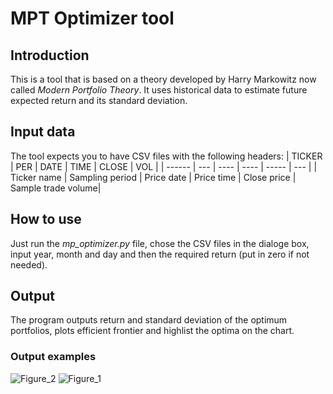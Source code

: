 # MPT Optimizer tool
## Introduction
This is a tool that is based on a theory developed by Harry Markowitz now called _Modern Portfolio Theory_. It uses historical data to estimate future expected return and its standard deviation.
## Input data
The tool expects you to have CSV files with the following headers:
| TICKER | PER | DATE | TIME | CLOSE | VOL |
| ------ | --- | ---- | ---- | ----- | --- |
| Ticker name | Sampling period | Price date | Price time | Close price | Sample trade volume|
## How to use
Just run the _mp_optimizer.py_ file, chose the CSV files in the dialoge box, input year, month and day and then the required return (put in zero if not needed).
## Output
The program outputs return and standard deviation of the optimum portfolios, plots efficient frontier and highlist the optima on the chart.
### Output examples
![Figure_2](https://github.com/user-attachments/assets/816524b7-fcc7-4a81-9ac0-a15493dab226)
![Figure_1](https://github.com/user-attachments/assets/8cb8d02b-d3a3-477c-949b-d534b527b7f9)
